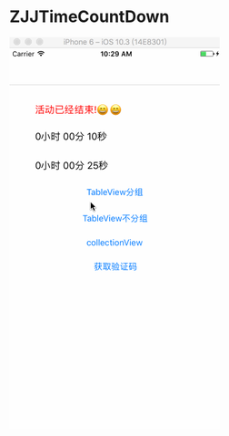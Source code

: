 # ZJJTimeCountDown    
![image](https://github.com/04zhujunjie/ZJJTimeCountDown/blob/master/Screenshot/ZJJCountDown.gif)
